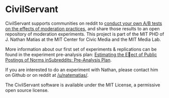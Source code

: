# CivilServant

CivilServant supports communities on reddit to [conduct your own A/B tests on the effects of moderation practices](https://civic.mit.edu/blog/natematias/reddit-moderators-lets-test-theories-of-moderation-together), and share those results to an open repository of moderation experiments. This project is part of the MIT PHD of J. Nathan Matias at the MIT Center for Civic Media and the MIT Media Lab.

More information about our first set of experiments & replications can be found in the experiment pre-analysis plan: [Estimating the Eect of Public Postings of Norms inSubreddits:  Pre-Analysis Plan](https://osf.io/jhkcf/).

If you are interested to do an experiment with Nathan, please contact him on Github or on reddit at [/u/natematias/](https://www.reddit.com/user/natematias).

The CivilServant software is available under the MIT License, a permissive open source license.
